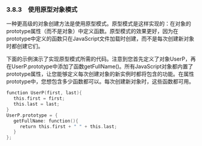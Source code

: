 ### 3.8.3　使用原型对象模式

一种更高级的对象创建方法是使用原型模式。原型模式是这样实现的：在对象的prototype属性（而不是对象）中定义函数。原型模式的效果更好，因为在prototype中定义的函数只在JavaScript文件加载时创建，而不是每次创建新对象时都创建它们。

下面的示例演示了实现原型模式所需的代码。注意到您首先定义了对象UserP，再在UserP.prototype中添加了函数getFullName()。所有JavaScript对象都内置了prototype属性，让您能够定义每次创建对象的新实例时都将包含的功能。在属性prototype中，您想包含多少函数都可以。每次创建新对象时，这些函数都可用。

```go
function UserP(first, last){
　 this.first = first;
　 this.last = last;
}
UserP.prototype = {
　 getFullName: function(){
　　　return this.first + " " + this.last;
　 }
};
```

